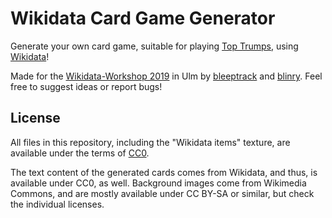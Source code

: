 # Wikidata Card Game Generator

Generate your own card game, suitable for playing [Top Trumps](https://en.wikipedia.org/wiki/Top_Trumps), using [Wikidata](https://www.wikidata.org)!

Made for the [Wikidata-Workshop 2019](https://de.wikipedia.org/wiki/Wikipedia:Wikidata-Workshop-Ulm-2019) in Ulm by [bleeptrack](https://www.bleeptrack.de) and [blinry](https://morr.cc). Feel free to suggest ideas or report bugs!

## License

All files in this repository, including the "Wikidata items" texture, are available under the terms of [CC0](https://creativecommons.org/publicdomain/zero/1.0/).

The text content of the generated cards comes from Wikidata, and thus, is available under CC0, as well. Background images come from Wikimedia Commons, and are mostly available under CC BY-SA or similar, but check the individual licenses.
